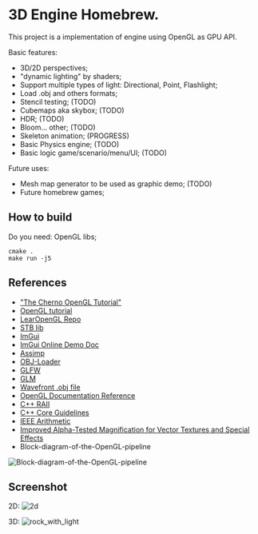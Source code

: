 # 3D Engine Homebrew.

This project is a implementation of engine using OpenGL as GPU API.

Basic features:

- 3D/2D perspectives;
- "dynamic lighting" by shaders;
- Support multiple types of light: Directional, Point, Flashlight;
- Load .obj and others formats;
- Stencil testing; (TODO)
- Cubemaps aka skybox; (TODO)
- HDR; (TODO)
- Bloom... other; (TODO)
- Skeleton animation; (PROGRESS)
- Basic Physics engine; (TODO)
- Basic logic game/scenario/menu/UI; (TODO)

Future uses:

- Mesh map generator to be used as graphic demo; (TODO)
- Future homebrew games;

## How to build

Do you need: OpenGL libs;

```
cmake .
make run -j5
```

## References
- ["The Cherno OpenGL Tutorial"](https://www.youtube.com/playlist?list=PLlrATfBNZ98foTJPJ_Ev03o2oq3-GGOS2)
- [OpenGL tutorial](https://learnopengl.com/)
- [LearOpenGL Repo](https://github.com/JoeyDeVries/LearnOpenGL)
- [STB lib](https://github.com/nothings/stb)
- [ImGui](https://github.com/ocornut/imgui)
- [ImGui Online Demo Doc](https://pthom.github.io/imgui_manual_online/manual/imgui_manual.html)
- [Assimp](https://github.com/assimp/)
- [OBJ-Loader](https://github.com/Bly7/OBJ-Loader)
- [GLFW](https://www.glfw.org/)
- [GLM](http://glm.g-truc.net/0.9.8/index.html)
- [Wavefront .obj file](https://en.wikipedia.org/wiki/Wavefront_.obj_file)
- [OpenGL Documentation Reference](https://registry.khronos.org/OpenGL-Refpages/gl4/)
- [C++ RAII](https://en.cppreference.com/w/cpp/language/raii)
- [C++ Core Guidelines](https://isocpp.github.io/CppCoreGuidelines/CppCoreGuidelines)
- [IEEE Arithmetic ](https://docs.oracle.com/cd/E19957-01/806-3568/ncg_math.html)
- [Improved Alpha-Tested Magnification for Vector Textures and Special Effects](https://steamcdn-a.akamaihd.net/apps/valve/2007/SIGGRAPH2007_AlphaTestedMagnification.pdf)
- Block-diagram-of-the-OpenGL-pipeline

![Block-diagram-of-the-OpenGL-pipeline](https://github.com/thiagolopes/3d_engine_homebrew/assets/5994972/a5519698-8450-41e6-8db8-2e0b091be5b2)


## Screenshot
2D:
![2d](https://github.com/thiagolopes/3d_engine_homebrew/assets/5994972/d5368333-e06c-4b05-836b-d4904531e0e6)

3D:
![rock_with_light](https://github.com/thiagolopes/3d_engine_homebrew/assets/5994972/6d247aaa-2727-42f4-a343-6af49f26805b)
